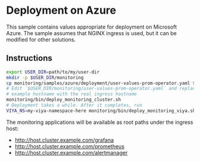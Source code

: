 # Deployment on Azure

This sample contains values appropriate for deployment on Microsoft Azure. The 
sample assumes that NGINX ingress is used, but it can be modified for other solutions.

## Instructions

```bash
export USER_DIR=path/to/my/user-dir
mkdir -p $USER_DIR/monitoring
cp monitoring/samples/azure/deployment/user-values-prom-operator.yaml $USER_DIR/monitoring/
# Edit `$USER_DIR/monitoring/user-values-prom-operator.yaml` and replace the
# example hostname with the real ingress hostname
monitoring/bin/deploy_monitoring_cluster.sh
# Deployment takes a while. After it completes, run
VIYA_NS=my-viya-namespace-here monitoring/bin/deploy_monitoring_viya.sh
```

The monitoring applications will be available as root paths under the ingress host:

* http://host.cluster.example.com/grafana
* http://host.cluster.example.com/prometheus
* http://host.cluster.example.com/alertmanager
